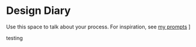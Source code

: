 # Design Diary
Use this space to talk about your process.  For inspiration, see [my prompts](../../../docs/sample_reflection.md) ]

testing